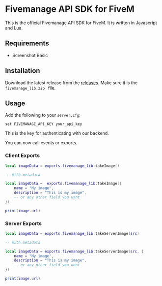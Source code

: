# Fivemanage API SDK for FiveM

This is the official Fivemanage API SDK for FiveM. It is written in Javascript
and Lua.

## Requirements

- Screenshot Basic

## Installation

Download the latest release from the
[releases](https://github.com/fivemanage/sdk/releases). Make sure it is the
`fivemanage_lib.zip ` file.

## Usage

Add the following to your `server.cfg`:

```
set FIVEMANAGE_API_KEY your_api_key
```

This is the key for authenticating with our backend.

You can now call events or exports.

### Client Exports

```lua
local imageData = exports.fivemanage_lib:takeImage()

-- With metadata

local imageData =  exports.fivemanage_lib:takeImage({
    name = "My image",
    description = "This is my image",
    -- or any other field you want
})

print(image.url)
```

### Server Exports

```lua
local imageData = exports.fivemanage_lib:takeServerImage(src)

-- With metadata

local imageData = exports.fivemanage_lib:takeServerImage(src, {
    name = "My image",
    description = "This is my image",
    -- or any other field you want
})

print(image.url)
```

